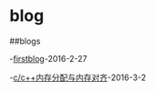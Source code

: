 # blog
##blogs


-[firstblog](https://github.com/nbwsc/blog/blob/master/blogs/firstblog.md)-2016-2-27

-[c/c++内存分配与内存对齐](https://github.com/nbwsc/blog/blob/master/blogs/c:c++内存分配与内存对齐.md)-2016-3-2
